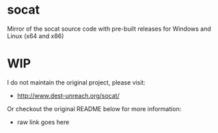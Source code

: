 # socat
Mirror of the socat source code with pre-built releases for Windows and Linux (x64 and x86)

# WIP
I do not maintain the original project, please visit:
- http://www.dest-unreach.org/socat/

Or checkout the original README below for more information:
- raw link goes here
